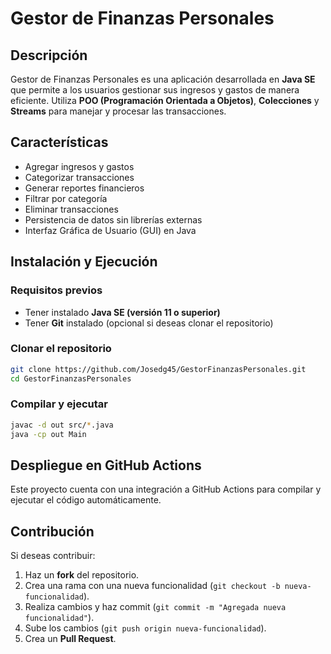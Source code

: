 # Gestor de Finanzas Personales

## Descripción
Gestor de Finanzas Personales es una aplicación desarrollada en **Java SE** que permite a los usuarios gestionar sus ingresos y gastos de manera eficiente. Utiliza **POO (Programación Orientada a Objetos)**, **Colecciones** y **Streams** para manejar y procesar las transacciones. 

## Características
- Agregar ingresos y gastos
- Categorizar transacciones
- Generar reportes financieros
- Filtrar por categoría
- Eliminar transacciones
- Persistencia de datos sin librerías externas
- Interfaz Gráfica de Usuario (GUI) en Java

## Instalación y Ejecución

### Requisitos previos
- Tener instalado **Java SE (versión 11 o superior)**
- Tener **Git** instalado (opcional si deseas clonar el repositorio)

### Clonar el repositorio
```bash
git clone https://github.com/Josedg45/GestorFinanzasPersonales.git
cd GestorFinanzasPersonales
```

### Compilar y ejecutar
```bash
javac -d out src/*.java
java -cp out Main
```

## Despliegue en GitHub Actions
Este proyecto cuenta con una integración a GitHub Actions para compilar y ejecutar el código automáticamente.

## Contribución
Si deseas contribuir:
1. Haz un **fork** del repositorio.
2. Crea una rama con una nueva funcionalidad (`git checkout -b nueva-funcionalidad`).
3. Realiza cambios y haz commit (`git commit -m "Agregada nueva funcionalidad"`).
4. Sube los cambios (`git push origin nueva-funcionalidad`).
5. Crea un **Pull Request**.

